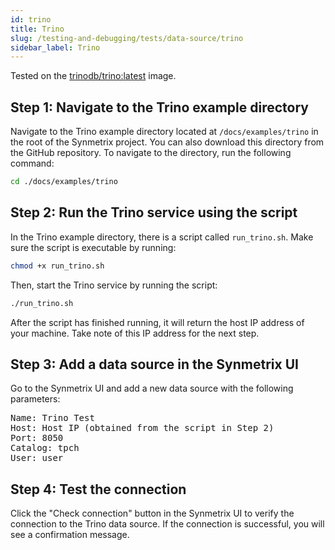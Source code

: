 ```yaml
---
id: trino
title: Trino
slug: /testing-and-debugging/tests/data-source/trino
sidebar_label: Trino
---
```


Tested on the [trinodb/trino:latest](https://hub.docker.com/r/trinodb/trino) image.

## Step 1: Navigate to the Trino example directory

Navigate to the Trino example directory located at `/docs/examples/trino` in the root of the Synmetrix project. You can also download this directory from the GitHub repository. To navigate to the directory, run the following command:

```bash
cd ./docs/examples/trino
```

## Step 2: Run the Trino service using the script

In the Trino example directory, there is a script called `run_trino.sh`. Make sure the script is executable by running:

```bash
chmod +x run_trino.sh
```

Then, start the Trino service by running the script:

```bash
./run_trino.sh
```

After the script has finished running, it will return the host IP address of your machine. Take note of this IP address for the next step.

## Step 3: Add a data source in the Synmetrix UI

Go to the Synmetrix UI and add a new data source with the following parameters:

<pre>
Name: Trino Test
Host: Host IP (obtained from the script in Step 2)
Port: 8050
Catalog: tpch
User: user
</pre>

## Step 4: Test the connection

Click the "Check connection" button in the Synmetrix UI to verify the connection to the Trino data source. If the connection is successful, you will see a confirmation message.